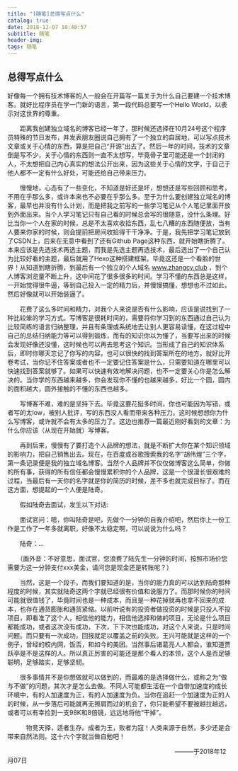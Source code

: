 ```yaml
---
title: "[随笔]总得写点什么"
catalog: true
date: 2018-12-07 10:48:57
subtitle: 随笔
header-img:
tags: 随笔
---
```


## 总得写点什么

好像每一个拥有技术博客的人一般会在开篇写一篇关于为什么自己要建一个技术博客。就好比程序员在学一门新的语言，第一段代码总要写一个Hello World，以表示对这世界的尊重。

​　　距离我创建独立域名的博客已经一年了，那时候还选择在10月24号这个程序员特殊的节日发布，并发表朋友圈说自己拥有了一个独立的自居地，可以写点技术文章或关于心情的东西，算是把自己“开源”出去了。然后一年的时间，技术的文章倒是写不少，关于心情的东西则一直不太想写，毕竟骨子里可能还是一个封闭的人，不太想把自己内心真实的想法公开出来，因为这些关于心情的文字，于自己于他人都不一定有什么好处，可能还给自己带来压力。

​　　慢慢地，心态有了一些变化，不知道是好还是坏，想想还是写些回顾和思考，不用在乎那么多，或许本来也不必要在乎那么多。至于为什么要创建独立域名的博客，最早也并没有什么计划，而是把我之前写的一些学习笔记从个人笔记里面开放到外面出来。当个人学习笔记只有自己看的时候总会写的很随意，没什么条理。好比当你一个人在家的时候，总是不太喜欢收拾东西，乱七八糟的东西随便放，当有人要来你家的时候，则会提前把房间收拾得干干净净。于是，我先把学习笔记放到了CSDN上，后来在无意中看到了还有Github Page这种东西，就开始瞎折腾了。本来应该是先选技术再选主题，而我是先选主题再选技术，最后选出了一个自己认为比较好看的主题，最后就用了Hexo这种搭建框架。毕竟这还是一个看脸的世界！从知道到瞎折腾，到最后有一个独立的个人域名 www.zhangcy.club ，到个人博客浏览量不断上升，这中间花了很多很多的时间。学习不懂的东西总是这样，一开始觉得很牛逼，等到自己投入一定的精力后，并慢慢搞懂，想想也不过如此，然后好像就可以开始装逼了。

​　　花费了这么多时间和精力，对我个人来说是否有什么影响，应该是说找到了一种比较笨的学习方式。写博客是很耗时间的，需要将你学习到的东西通过自己认为比较简练的语言归纳整理，并且有条理或系统地去让别人更容易读懂，在这过程中自己的总结归纳能力等可以得到锻炼，而有的知识你以为懂了，当要写出来的时候会发现好像还没懂，这时候也可以再去思考这个知识。当形成了自己的知识体系后，即时你哪天忘记了你写的内容，也可以很快的找到答案所在的地方。就好比开卷考试，当你记不住答案或者也不一定要记住答案是什么，只需要知道在哪里可以快速找到答案就够了。如果可以快速有效地解决问题，也不一定要关心你是怎么解决的。当你学的东西越来越多，你会发现你不懂的也越来越多，好比一个圆，圆内的面积越大，圆外接触的不懂的东西也越多。

​　　写博客不难，难的是坚持下去。毕竟这要花挺多时间，你也可能因为写错，或者写的太low，被别人批评，写的东西没人看而带来各种压力。这时候想想你为什么写博客，或许就不会有太多的压力了。这边也推荐一篇最近刚好看到的文章：为什么你应该（从现在开始就）写博客。

​　　再到后来，慢慢有了要打造个人品牌的想法，就是不断扩大你在某个知识领域的影响力，把自己销售出去。现在，在百度或谷歌搜索我的名字“胡伟煌”三个字，第一条记录便是我的独立域名博客。当然个人品牌并不仅仅做博客这么简单，你做的所有事，获得的所有信任都会慢慢累积你的个人品牌，这是一个很漫长很艰难的过程，当最后有一天你的名字就是你的简历的时候，差不多也就完成目标了。而在这方面，想提起的一个人便是陆奇。

​　　假如陆奇去面试，发生以下对话:

​　　面试官问：嗯，你叫陆奇是吧，先做个一分钟的自我介绍吧，然后你上一份工作是工作了一年多就离职，好像不太稳定啊，可以说说为什么吗？

​　　陆奇：…

​　　（画外音：不好意思，面试官，您浪费了陆先生一分钟的时间，按照市场价您需要为这一分钟支付xxx美金，请问您是现金还是转账呢？）

​　　当然，这是一个段子。而我们要知道的是，当你的能力真的可以达到陆奇那种程度的时候，其实就陆奇这两个字就已经很有价值和说服力了。而那时候你的时间可能就很值钱了，毕竟时间也是一种成本，而且是一种花掉就再也拿不回来的成本，也存在通货膨胀和通货紧缩。以前听说有的投资者做投资的时候是只投人不投项目，即看准了这个人，相信他的能力，相信他选择和做的项目，无论是什么项目都能成功，或者这次没有成功，下次，下下次也能成功，对这个人来说，只是时间问题。而只要有一次成功，回报就足以覆盖之前的失败。王兴可能就是这样的一个例子，曾经的校内网，饭否，和如今的美团。当然事后诸葛亮人人都会，谁知道贾跃亭是不是这样的人。所以真正厉害的可能还是那个看人的本领，这个人是否足够聪明，足够踏实，足够坚韧。

​　　很多事情并不是你想做就可以做到的，而最难的是选择做什么，或称之为“做与不做”的问题，其次才是怎么去做。不同人可能都生活在一个自带加速度的成长环境中，有的人加速度为正，有的人加速度为负。当你在追赶一个加速度为正的人的时候，从一步落后可能就再无擦肩而过的机会了，你只能希望不要被越拉越远，或者可以有幸捡到一支98K和8倍镜，远远地将他“干掉”。

​　　　物竞天择，适者生存。成者为王，败者为寇！人类来源于自然，多少还是会带来自然法则。这十六个字就当做自勉吧！

​　　​　　　　　　　　　　　　　​　　​　　　　　　　　　　———于2018年12月07日